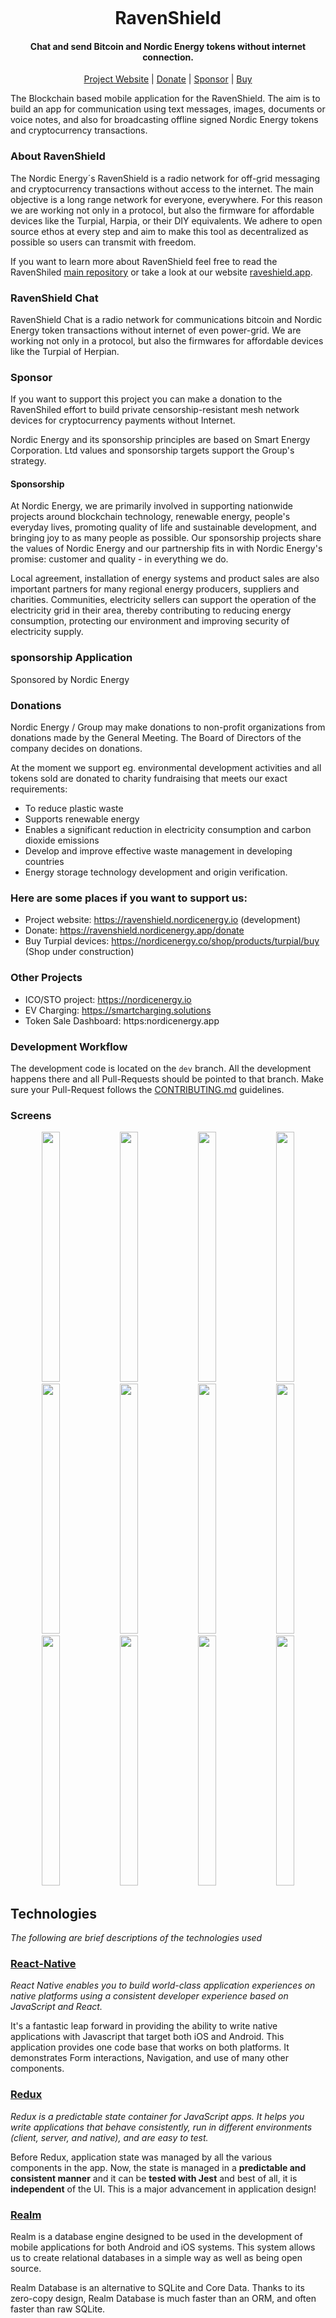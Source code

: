 <p align="center">
  <a href="https://ravenshield.nordicenergy.io/">
    <img height="200px" docs="images/ravenshield-banner-1.png">
  </a>
  <br>
</p>
<h1 align="center">RavenShield</h1>
<h4 align="center">Chat and send Bitcoin and Nordic Energy tokens without internet connection.</h4>
<p align="center">
  <a href="https://ravenshield.nordicenergy.io/">Project Website</a> |
  <a href="https://ravenshield.nordicenergy.io/donate">Donate</a> |
  <a href="https://github.com/sponsors/rdymac">Sponsor</a> |
  <a href="https://ravenshield.nordicenergy.io/buy">Buy</a>
</p>



The Blockchain based mobile application for the RavenShield. The aim is to build an app for communication using text messages, images, documents or voice notes, and also for broadcasting offline signed Nordic Energy tokens and cryptocurrency transactions.


### About RavenShield

The Nordic Energy´s RavenShield is a radio network for off-grid messaging and cryptocurrency transactions without access to the internet. The main objective is a long range network for everyone, everywhere. For this reason we are working not only in a protocol, but also the firmware for affordable devices like the Turpial, Harpia, or their DIY equivalents. We adhere to open source ethos at every step and aim to make this tool as decentralized as possible so users can transmit with freedom.

If you want to learn more about RavenShield feel free to read the RavenShiled [main repository](https://github.com/nordicenergy/ravenshield) or take a look at our website [raveshield.app](https://ravenshield.app).


### RavenShield Chat 

RavenShield Chat is a radio network for communications bitcoin and Nordic Energy token transactions without internet of even power-grid. We are working not only in a protocol, but also the firmwares for affordable devices like the Turpial of Herpian. 


### Sponsor

If you want to support this project you can make a donation to the RavenShiled
effort to build private censorship-resistant mesh network devices for cryptocurrency payments without Internet.

Nordic Energy and its sponsorship principles are based on Smart Energy Corporation. Ltd values ​​and sponsorship targets support the Group's strategy.


#### Sponsorship

At Nordic Energy, we are primarily involved in supporting nationwide projects around blockchain technology, renewable energy, people's everyday lives, promoting quality of life and sustainable development, and bringing joy to as many people as possible. Our sponsorship projects share the values of Nordic Energy and our partnership fits in with Nordic Energy's promise: customer and quality - in everything we do.

Local agreement, installation of energy systems and product sales are also important partners for many regional energy producers, suppliers and charities. Communities, electricity sellers can support the operation of the electricity grid in their area, thereby contributing to reducing energy consumption, protecting our environment and improving security of electricity supply.


### sponsorship Application

Sponsored by Nordic Energy


### Donations

Nordic Energy / Group may make donations to non-profit organizations from donations made by the General Meeting. The Board of Directors of the company decides on donations.

At the moment we support eg. environmental development activities and all tokens sold are donated to charity fundraising that meets our exact requirements:

- To reduce plastic waste
- Supports renewable energy
- Enables a significant reduction in electricity consumption and carbon dioxide emissions
- Develop and improve effective waste management in developing countries
- Energy storage technology development and origin verification.

### Here are some places if you want to support us:

- Project website: https://ravenshield.nordicenergy.io (development)
- Donate: https://ravenshield.nordicenergy.app/donate
- Buy Turpial devices: https://nordicenergy.co/shop/products/turpial/buy (Shop under construction)

### Other Projects

- ICO/STO project: https://nordicenergy.io
- EV Charging: https://smartcharging.solutions
- Token Sale Dashboard: https:nordicenergy.app


### Development Workflow

The development code is located on the `dev` branch. All the development
happens there and all Pull-Requests should be pointed to that branch.
Make sure your Pull-Request follows the [CONTRIBUTING.md](CONTRIBUTING.md) guidelines.

### Screens

<div align="center">

 <img height="400px" width="24%" src="documents/configuration/files/Screenshot_20200110_140312_com.ravenshieldchat.jpg">
 <img height="400Ppx" width="24%" src="documents/configuration/files/Screenshot_20200109_173508_com.ravenshieldchat.jpg">
 <img height="400Ppx" width="24%" src="documents/configuration/files/Screenshot_20200110_140007_com.ravenshieldchat.jpg">
 <img height="400Ppx" width="24%" src="documents/configuration/files/Screenshot_20200109_173557_com.ravenshieldchat.jpg">

</div >

<div align="center">

 <img height="400px" width="24%" src="documents/configuration/files/Screenshot_20200109_173543_com.ravenshieldchat.jpg">
 <img height="400px" width="24%" src="documents/configuration/files/Screenshot_20200110_135149_com.ravenshieldchat.jpg">
 <img height="400Ppx" width="24%" src="documents/configuration/files/Screenshot_20200110_135621_com.ravenshieldchat.jpg">
 <img height="400Ppx" width="24%" src="documents/configuration/files/Screenshot_20200110_135127_com.ravenshieldchat.jpg">

</div >

<div align="center">

 <img height="400px" width="24%" src="documents/configuration/files/Screenshot_20200110_140324_com.ravenshieldchat.jpg">
 <img height="400px" width="24%" src="documents/configuration/files/Screenshot_20200110_140334_com.ravenshieldchat.jpg">
 <img height="400Ppx" width="24%" src="documents/configuration/files/Screenshot_20200110_140347_com.ravenshieldchat.jpg">
 <img height="400Ppx" width="24%" src="documents/configuration/files/Screenshot_20200110_135047_com.ravenshieldchat.jpg">
</div >


## Technologies
*The following are brief descriptions of the technologies used*

### [React-Native](https://facebook.github.io/react-native/)
*React Native enables you to build world-class application experiences on native platforms using a consistent developer experience based on JavaScript and React.*

It's a fantastic leap forward in providing the ability to write native applications with Javascript that target both iOS and Android. This application provides one code base that works on both platforms.  It demonstrates Form interactions,  Navigation, and use of many other components.

### [Redux](http://redux.js.org/)
*Redux is a predictable state container for JavaScript apps. It helps you write applications that behave consistently, run in different environments (client, server, and native), and are easy to test.*

Before Redux, application state was managed by all the various components in the app.  Now, the state is managed in a **predictable and consistent manner** and it can be **tested with Jest** and best of all, it is **independent** of the UI.  This is a major advancement in application design!

### [Realm](http://realm.io/)
Realm is a database engine designed to be used in the development of mobile applications for both Android and iOS systems. This system allows us to create relational databases in a simple way as well as being open source.

Realm Database is an alternative to SQLite and Core Data. Thanks to its zero-copy design, Realm Database is much faster than an ORM, and often faster than raw SQLite.

### [Native Base](http://nativebase.io/)
NativeBase is a sleek, ingenious and dynamic front-end framework created by passionate React Loving team at Geekyants to build cross platform Android & iOS mobile apps using ready to use generic components of React Native.

### [React Navigation](reactnavigation.org)
React Navigation is born from the React Native community's need for an extensible yet easy-to-use navigation solution written entirely in JavaScript (so you can read and understand all of the source), on top of powerful native primitives.

## Requirements
Before you start, make sure you have the following requirements

    - Node.js v10.x or greater
    - Java SE Development Kit (JDK 8)
    - Python 2.7
    - git

Check to have a dependency manager installed like [**npm**](https://) _(bundled with node)_ or [**yarn**](https://github.com/yarnpkg/yarn) _(recommended)_

## Short Summary

- The application runs on **both iOS and Android** with a **single code** base
- A user can  **Create* or **restore** account, modify their profile, add contacts and use chat with public channels and added contacts
- The user can send text, audio and images in the chat
- Random names on public channels
- Supports multiple languages using I18n
- **All state changes*** are actions to the Redux store.
- **Every action** performed by the UI interfaces with the **Redux actions** and subsequently to the Redux Store.  This **reduces the complexity** of the JSX Components.


## Clone and Install

### Clone this repository
```bash
git clone https://github.com/nordicenergy/ravenshield-chat.git
```

### Go into directory
```bash
cd ravenshield-chat
```

### Install dependencies

With yarn

```bash
yarn install
```
or npm
```bash
npm install
```

### Equipment configuration

You need to configure your equipment to run this app, the process is different depending on your development system:

  * [macOS](documents/configuration/macOS.md)
  * Windows :construction_worker:
  * [Linux](documents/configuration/Linux.md)

In this link are the steps to follow the official [Documentation](https://facebook.github.io/react-native/docs/0.59/getting-started)

### Add native dependencies to the project

```
 react-native link

```

#### Open RNS in your iOS simulator

Run this command to start the development server and to start your app on iOS simulator:

```
react-native run-ios 

You can also open XCode and load project, Run product -> Run (⌘ + R)

```
Or, if you prefer Android:
```
 react-native run-android
```
For android verify that you have a device or emulator connected.

## License

Copyright (c) 2020 Nordic Energy and RavenShield developers.

Licensed under the **Apache License, Version 2.0**

---
**A text quote is shown below**

Unless required by applicable law or agreed to in writing, software
distributed under the License is distributed on an "AS IS" BASIS,
WITHOUT WARRANTIES OR CONDITIONS OF ANY KIND, either express or implied.
See the License for the specific language governing permissions and
limitations under the License.
___
Read the full text:
[RavenShiled Apache License 2.0](https://github.com/nordicenergy/RavenShield-Chat/blob/master/LICENSE)
